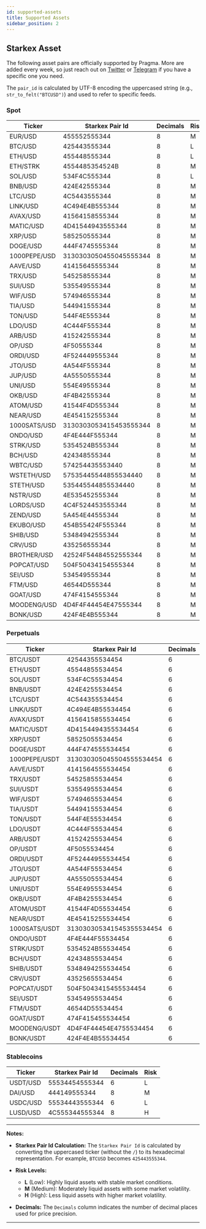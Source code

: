 ```yaml
---
id: supported-assets
title: Supported Assets
sidebar_position: 2
---
```


## Starkex Asset

The following asset pairs are officially supported by Pragma. More are added every week, so just reach out on [Twitter](https://twitter.com/PragmaOracle) or [Telegram](https://t.me/+Xri-uUMpWXI3ZmRk) if you have a specific one you need.

The `pair_id` is calculated by UTF-8 encoding the uppercased string (e.g., `str_to_felt("BTCUSD")`) and used to refer to specific feeds.

### Spot

| Ticker        | Starkex Pair Id          | Decimals | Risk |
| ------------- | ------------------------ | -------- | ---- |
| EUR/USD       | 455552555344             | 8        | M    |
| BTC/USD       | 425443555344             | 8        | L    |
| ETH/USD       | 455448555344             | 8        | L    |
| ETH/STRK      | 4554485354524B           | 8        | M    |
| SOL/USD       | 534F4C555344             | 8        | L    |
| BNB/USD       | 424E42555344             | 8        | M    |
| LTC/USD       | 4C5443555344             | 8        | M    |
| LINK/USD      | 4C494E4B555344           | 8        | M    |
| AVAX/USD      | 41564158555344           | 8        | M    |
| MATIC/USD     | 4D41544943555344         | 8        | M    |
| XRP/USD       | 585250555344             | 8        | M    |
| DOGE/USD      | 444F4745555344           | 8        | M    |
| 1000PEPE/USD  | 3130303050455045555344   | 8        | M    |
| AAVE/USD      | 41415645555344           | 8        | M    |
| TRX/USD       | 545258555344             | 8        | M    |
| SUI/USD       | 535549555344             | 8        | M    |
| WIF/USD       | 574946555344             | 8        | M    |
| TIA/USD       | 544941555344             | 8        | M    |
| TON/USD       | 544F4E555344             | 8        | M    |
| LDO/USD       | 4C444F555344             | 8        | M    |
| ARB/USD       | 415242555344             | 8        | M    |
| OP/USD        | 4F50555344               | 8        | M    |
| ORDI/USD      | 4F524449555344           | 8        | M    |
| JTO/USD       | 4A544F555344             | 8        | M    |
| JUP/USD       | 4A5550555344             | 8        | M    |
| UNI/USD       | 554E49555344             | 8        | M    |
| OKB/USD       | 4F4B42555344             | 8        | M    |
| ATOM/USD      | 41544F4D555344           | 8        | M    |
| NEAR/USD      | 4E454152555344           | 8        | M    |
| 1000SATS/USD  | 3130303053415453555344   | 8        | M    |
| ONDO/USD      | 4F4E444F555344           | 8        | M    |
| STRK/USD      | 5354524B555344           | 8        | M    |
| BCH/USD       | 424348555344             | 8        | M    |
| WBTC/USD      | 574254435553440          | 8        | M    |
| WSTETH/USD    | 57535445544855534440     | 8        | M    |
| STETH/USD     | 535445544855534440       | 8        | M    |
| NSTR/USD      | 4E535452555344           | 8        | M    |
| LORDS/USD     | 4C4F524453555344         | 8        | M    |
| ZEND/USD      | 5A454E44555344           | 8        | M    |
| EKUBO/USD     | 454B55424F555344         | 8        | M    |
| SHIB/USD      | 53484942555344           | 8        | M    |
| CRV/USD       | 435256555344             | 8        | M    |
| BROTHER/USD   | 42524F54484552555344     | 8        | M    |
| POPCAT/USD    | 504F50434154555344       | 8        | M    |
| SEI/USD       | 534549555344             | 8        | M    |
| FTM/USD       | 46544D555344             | 8        | M    |
| GOAT/USD      | 474F4154555344           | 8        | M    |
| MOODENG/USD   | 4D4F4F44454E47555344     | 8        | M    |
| BONK/USD      | 424F4E4B555344           | 8        | M    |

### Perpetuals

| Ticker        | Starkex Pair Id          | Decimals | Risk |
| ------------- | ------------------------ | -------- | ---- |
| BTC/USDT      | 42544355534454           | 6        | L    |
| ETH/USDT      | 45544855534454           | 6        | L    |
| SOL/USDT      | 534F4C55534454           | 6        | L    |
| BNB/USDT      | 424E4255534454           | 6        | M    |
| LTC/USDT      | 4C544355534454           | 6        | M    |
| LINK/USDT     | 4C494E4B55534454         | 6        | M    |
| AVAX/USDT     | 4156415855534454         | 6        | M    |
| MATIC/USDT    | 4D4154494355534454       | 6        | M    |
| XRP/USDT      | 58525055534454           | 6        | M    |
| DOGE/USDT     | 444F474555534454         | 6        | M    |
| 1000PEPE/USDT | 313030305045504555534454 | 6        | M    |
| AAVE/USDT     | 4141564555534454         | 6        | M    |
| TRX/USDT      | 54525855534454           | 6        | M    |
| SUI/USDT      | 53554955534454           | 6        | M    |
| WIF/USDT      | 57494655534454           | 6        | M    |
| TIA/USDT      | 54494155534454           | 6        | M    |
| TON/USDT      | 544F4E55534454           | 6        | M    |
| LDO/USDT      | 4C444F55534454           | 6        | M    |
| ARB/USDT      | 41524255534454           | 6        | M    |
| OP/USDT       | 4F5055534454             | 6        | M    |
| ORDI/USDT     | 4F52444955534454         | 6        | M    |
| JTO/USDT      | 4A544F55534454           | 6        | M    |
| JUP/USDT      | 4A555055534454           | 6        | M    |
| UNI/USDT      | 554E4955534454           | 6        | M    |
| OKB/USDT      | 4F4B4255534454           | 6        | M    |
| ATOM/USDT     | 41544F4D55534454         | 6        | M    |
| NEAR/USDT     | 4E45415255534454         | 6        | M    |
| 1000SATS/USDT | 313030305341545355534454 | 6        | M    |
| ONDO/USDT     | 4F4E444F55534454         | 6        | M    |
| STRK/USDT     | 5354524B55534454         | 6        | M    |
| BCH/USDT      | 42434855534454           | 6        | M    |
| SHIB/USDT     | 5348494255534454         | 6        | M    |
| CRV/USDT      | 43525655534454           | 6        | M    |
| POPCAT/USDT   | 504F5043415455534454     | 6        | M    |
| SEI/USDT      | 53454955534454           | 6        | M    |
| FTM/USDT      | 46544D55534454           | 6        | M    |
| GOAT/USDT     | 474F415455534454         | 6        | M    |
| MOODENG/USDT  | 4D4F4F44454E4755534454   | 6        | M    |
| BONK/USDT     | 424F4E4B55534454         | 6        | M    |

### Stablecoins

| Ticker   | Starkex Pair Id | Decimals | Risk |
| -------- | --------------- | -------- | ---- |
| USDT/USD | 55534454555344  | 6        | L    |
| DAI/USD  | 444149555344    | 8        | M    |
| USDC/USD | 55534443555344  | 6        | L    |
| LUSD/USD | 4C555344555344  | 8        | H    |

---

**Notes:**

- **Starkex Pair Id Calculation:** The `Starkex Pair Id` is calculated by converting the uppercased ticker (without the `/`) to its hexadecimal representation. For example, `BTCUSD` becomes `425443555344`.

- **Risk Levels:**
  - **L** (Low): Highly liquid assets with stable market conditions.
  - **M** (Medium): Moderately liquid assets with some market volatility.
  - **H** (High): Less liquid assets with higher market volatility.

- **Decimals:** The `Decimals` column indicates the number of decimal places used for price precision.

---
